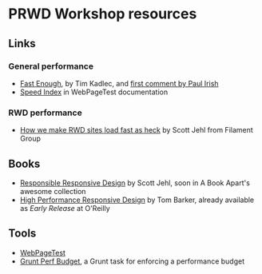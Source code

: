 PRWD Workshop resources
=======================

Links
-----

### General performance

- [Fast Enough](http://timkadlec.com/2014/01/fast-enough/), by Tim Kadlec, and [first comment by Paul Irish](http://timkadlec.com/2014/01/fast-enough/#comment-1200946500)
- [Speed Index](https://sites.google.com/a/webpagetest.org/docs/using-webpagetest/metrics/speed-index) in WebPageTest documentation

### RWD performance

- [How we make RWD sites load fast as heck](http://www.filamentgroup.com/lab/performance-rwd.html) by Scott Jehl from Filament Group

Books
-----

- [Responsible Responsive Design](http://www.abookapart.com/products/responsible-responsive-design) by Scott Jehl, soon in A Book Apart's awesome collection
- [High Performance Responsive Design](http://shop.oreilly.com/product/0636920033103.do) by Tom Barker, already available as *Early Release* at O'Reilly

Tools
-----

- [WebPageTest](http://webpagetest.org)
- [Grunt Perf Budget](https://github.com/tkadlec/grunt-perfbudget), a Grunt task for enforcing a performance budget

